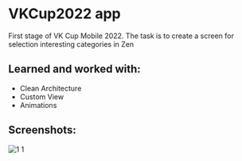VKCup2022 app
==========================

First stage of VK Cup Mobile 2022. 
The task is to create a screen for selection interesting categories in Zen

Learned and worked with:
--------------------
* Clean Architecture
* Custom View
* Animations

Screenshots:
--------------------
![1 1](https://user-images.githubusercontent.com/55058143/208988794-b50f9ae0-05e0-4def-aa8d-12e3a6b2ad31.gif)


